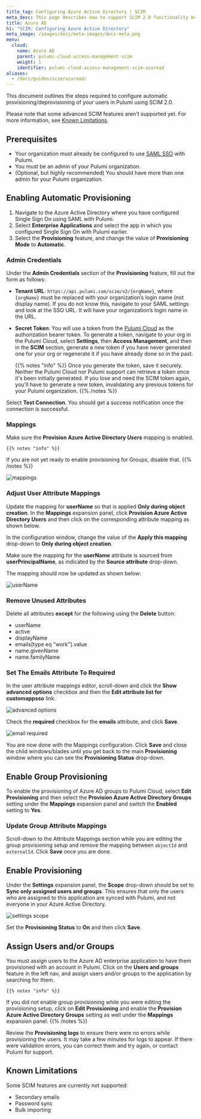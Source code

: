 ```yaml
---
title_tag: Configuring Azure Active Directory | SCIM
meta_desc: This page describes how to support SCIM 2.0 functionality between Pulumi and Azure AD.
title: Azure AD
h1: "SCIM: Configuring Azure Active Directory"
meta_image: /images/docs/meta-images/docs-meta.png
menu:
  cloud:
    name: Azure AD
    parent: pulumi-cloud-access-management-scim
    weight: 1
    identifier: pulumi-cloud-access-management-scim-azuread
aliases:
  - /docs/guides/scim/azuread/
---
```


This document outlines the steps required to configure automatic provisioning/deprovisioning of your users in Pulumi using SCIM 2.0.

Please note that some advanced SCIM features aren't supported yet. For more information, see [Known Limitations](#known-limitations).

## Prerequisites

* Your organization must already be configured to use [SAML SSO](/docs/pulumi-cloud/access-management/saml/aad/) with Pulumi.
* You must be an admin of your Pulumi organization.
* (Optional, but highly recommended) You should have more than one admin for your Pulumi organization.

## Enabling Automatic Provisioning

1. Navigate to the Azure Active Directory where you have configured Single Sign On using SAML with Pulumi.
2. Select **Enterprise Applications** and select the app in which you configured Single Sign On with Pulumi earlier.
3. Select the **Provisioning** feature, and change the value of **Provisioning Mode** to **Automatic**.

### Admin Credentials

Under the **Admin Credentials** section of the **Provisioning** feature, fill out the form as follows:

* **Tenant URL**: `https://api.pulumi.com/scim/v2/{orgName}`, where `{orgName}` must be replaced with your organization’s login name (not display name). If you do not know this, navigate to your SAML settings and look at the SSO URL. It will have your organization’s login name in the URL.
* **Secret Token**: You will use a token from the [Pulumi Cloud](https://app.pulumi.com) as the authorization bearer token. To generate a token, navigate to your org in the Pulumi Cloud, select **Settings**, then **Access Management**, and then in the **SCIM** section, generate a new token if you have never generated one for your org or regenerate it if you have already done so in the past.

    {{% notes "info" %}}
Once you generate the token, save it securely. Neither the Pulumi Cloud nor Pulumi support can retrieve a token once it's been initially generated. If you lose and need the SCIM token again, you'll have to generate a new token, invalidating any previous tokens for your Pulumi organization.
    {{% /notes %}}

Select **Test Connection**. You should get a success notification once the connection is successful.

### Mappings

Make sure the **Provision Azure Active Directory _Users_** mapping is enabled.

    {{% notes "info" %}}
If you are not yet ready to enable provisioning for Groups, disable that.
    {{% /notes %}}

![mappings](/images/docs/reference/service/scim/azuread/mappings.png)

### Adjust User Attribute Mappings

Update the mapping for **userName** so that is applied **Only during object creation**. In the **Mappings** expansion panel, click **Provision Azure Active Directory _Users_** and then click on the corresponding attribute mapping as shown below.

In the configuration window, change the value of the **Apply this mapping** drop-down to **Only during object creation**.

Make sure the mapping for the **userName** attribute is sourced from **userPrincipalName**, as indicated by the **Source attribute** drop-down.

The mapping should now be updated as shown below:

![userName](/images/docs/reference/service/scim/azuread/userName.png)

### Remove Unused Attributes

Delete all attributes **except** for the following using the **Delete** button:

* userName
* active
* displayName
* emails[type eq "work"].value
* name.givenName
* name.familyName

### Set The Emails Attribute To Required

In the user attribute mappings editor, scroll-down and click the **Show advanced options** checkbox and then the **Edit attribute list for customappsso** link.

![advanced options](/images/docs/reference/service/scim/azuread/advanced_options.png)

Check the **required** checkbox for the **emails** attribute, and click **Save**.

![email required](/images/docs/reference/service/scim/azuread/email_required.png)

You are now done with the Mappings configuration. Click **Save** and close the child windows/blades until you get back to the main **Provisioning** window where you can see the **Provisioning Status** drop-down.

## Enable Group Provisioning

To enable the provisioning of Azure AD groups to Pulumi Cloud, select **Edit Provisioning** and then select the **Provision Azure Active Directory Groups** setting under the **Mappings**
expansion panel and switch the **Enabled** setting to **Yes**.

### Update Group Attribute Mappings

Scroll-down to the Attribute Mappings section while you are editing the group provisioning setup and remove the mapping
between `objectId` and `externalId`. Click **Save** once you are done.

## Enable Provisioning

Under the **Settings** expansion panel, the **Scope** drop-down should be set to **Sync only assigned users and groups**. This ensures that only the users who are assigned to this application are synced with Pulumi, and not everyone in your Azure Active Directory.

![settings scope](/images/docs/reference/service/scim/azuread/settings_scope.png)

Set the **Provisioning Status** to **On** and then click **Save**.

## Assign Users and/or Groups

You must assign users to the Azure AD enterprise application to have them provisioned with an account in Pulumi. Click on the **Users and groups** feature in the left nav, and assign users and/or groups to the application by searching for them.

    {{% notes "info" %}}
If you did not enable group provisioning while you were editing the provisioning setup, click on **Edit Provisioning** and enable the **Provision Azure Active Directory Groups** setting as well under the **Mappings** expansion panel.
    {{% /notes %}}

Review the **Provisioning logs** to ensure there were no errors while provisioning the users. It may take a few minutes for logs to appear. If there were validation errors, you can correct them and try again, or contact Pulumi for support.

## Known Limitations

Some SCIM features are currently not supported:

* Secondary emails
* Password sync
* Bulk importing
